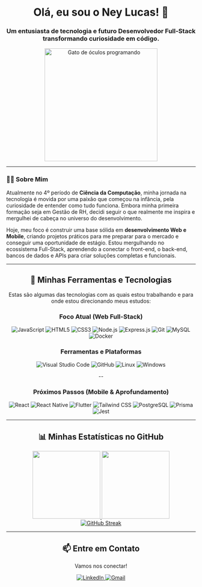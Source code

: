 <div align="center">

# Olá, eu sou o Ney Lucas! 👋

<h3>Um entusiasta de tecnologia e futuro Desenvolvedor Full-Stack transformando curiosidade em código.</h3>
</div>

<div align="center">
  <img src="https://media4.giphy.com/media/v1.Y2lkPTc5MGI3NjExcGkxbjFhbWJxYnBpZWI1aTBwMXVqNnZoajR2Mjl6OWd0czc1ODZ6YSZlcD12MV9pbnRlcm5hbF9naWZfYnlfaWQmY3Q9Zw/VbnUQpnihPSIgIXuZv/giphy.gif" width="300px" alt="Gato de óculos programando">
</div>

---

### 👨‍💻 Sobre Mim

<p>
  Atualmente no 4º período de <b>Ciência da Computação</b>, minha jornada na tecnologia é movida por uma paixão que começou na infância, pela curiosidade de entender como tudo funciona. Embora minha primeira formação seja em Gestão de RH, decidi seguir o que realmente me inspira e mergulhei de cabeça no universo do desenvolvimento.
</p>

<p>
  Hoje, meu foco é construir uma base sólida em <b>desenvolvimento Web e Mobile</b>, criando projetos práticos para me preparar para o mercado e conseguir uma oportunidade de estágio. Estou mergulhando no ecossistema Full-Stack, aprendendo a conectar o front-end, o back-end, bancos de dados e APIs para criar soluções completas e funcionais.
</p>

---

<div align="center">

## 🚀 Minhas Ferramentas e Tecnologias

<p>Estas são algumas das tecnologias com as quais estou trabalhando e para onde estou direcionando meus estudos:</p>

### **Foco Atual (Web Full-Stack)**

<p>
  <img src="https://img.shields.io/badge/JavaScript-F7DF1E?style=for-the-badge&logo=javascript&logoColor=black" alt="JavaScript">
  <img src="https://img.shields.io/badge/HTML5-E34F26?style=for-the-badge&logo=html5&logoColor=white" alt="HTML5">
  <img src="https://img.shields.io/badge/CSS3-1572B6?style=for-the-badge&logo=css3&logoColor=white" alt="CSS3">
  <img src="https://img.shields.io/badge/Node.js-339933?style=for-the-badge&logo=nodedotjs&logoColor=white" alt="Node.js">
  <img src="https://img.shields.io/badge/Express.js-000000?style=for-the-badge&logo=express&logoColor=white" alt="Express.js">
  <img src="https://img.shields.io/badge/Git-F05032?style=for-the-badge&logo=git&logoColor=white" alt="Git">
  <img src="https://img.shields.io/badge/MySQL-4479A1?style=for-the-badge&logo=mysql&logoColor=white" alt="MySQL">
  <img src="https://img.shields.io/badge/Docker-2496ED?style=for-the-badge&logo=docker&logoColor=white" alt="Docker">
</p>

### **Ferramentas e Plataformas**

<p>
  <img src="https://img.shields.io/badge/VS_Code-007ACC?style=for-the-badge&logo=visual-studio-code&logoColor=white" alt="Visual Studio Code">
  <img src="https://img.shields.io/badge/GitHub-181717?style=for-the-badge&logo=github&logoColor=white" alt="GitHub">
  <img src="https://img.shields.io/badge/Linux-FCC624?style=for-the-badge&logo=linux&logoColor=black" alt="Linux">
  <img src="https://img.shields.io/badge/Windows-0078D4?style=for-the-badge&logo=windows&logoColor=white" alt="Windows">
</p>

--

### **Próximos Passos (Mobile & Aprofundamento)**

<p>
  <img src="https://img.shields.io/badge/React-61DAFB?style=for-the-badge&logo=react&logoColor=black" alt="React">
  <img src="https://img.shields.io/badge/React_Native-61DAFB?style=for-the-badge&logo=react&logoColor=black" alt="React Native">
  <img src="https://img.shields.io/badge/Flutter-02569B?style=for-the-badge&logo=flutter&logoColor=white" alt="Flutter">
  <img src="https://img.shields.io/badge/Tailwind_CSS-38B2AC?style=for-the-badge&logo=tailwind-css&logoColor=white" alt="Tailwind CSS">
  <img src="https://img.shields.io/badge/PostgreSQL-336791?style=for-the-badge&logo=postgresql&logoColor=white" alt="PostgreSQL">
  <img src="https://img.shields.io/badge/Prisma-2D3748?style=for-the-badge&logo=prisma&logoColor=white" alt="Prisma">
  <img src="https://img.shields.io/badge/Jest-C21325?style=for-the-badge&logo=jest&logoColor=white" alt="Jest">
</p>
</div>

---

<div align="center">

## 📊 Minhas Estatísticas no GitHub

<a href="https://github.com/anuraghazra/github-readme-stats">
  <img height="180em" src="https://github-readme-stats.vercel.app/api?username=NeyLucas&show_icons=true&theme=tokyonight&include_all_commits=true&count_private=true"/>
  <img height="180em" src="https://github-readme-stats.vercel.app/api/top-langs/?username=NeyLucas&layout=compact&langs_count=7&theme=tokyonight"/>
</a>
<br>
<a href="https://git.io/streak-stats">
  <img src="https://github-readme-streak-stats.herokuapp.com/?user=NeyLucas&theme=tokyonight" alt="GitHub Streak" />
</a>

</div>

---

<div align="center">

## 📫 Entre em Contato

<p>Vamos nos conectar!</p>
<p>
  <a href="https://www.linkedin.com/in/ney-lucas-a72b89353/">
    <img src="https://img.shields.io/badge/LinkedIn-0A66C2?style=for-the-badge&logo=linkedin&logoColor=white" alt="LinkedIn">
  </a>
  <a href="mailto:neylucas96@gmail.com">
    <img src="https://img.shields.io/badge/Gmail-D14836?style=for-the-badge&logo=gmail&logoColor=white" alt="Gmail">
  </a>
</p>
</div>
